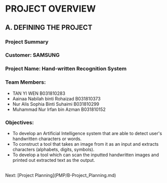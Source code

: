# PROJECT OVERVIEW
## A. DEFINING THE PROJECT
### Project Summary


### Customer: SAMSUNG 

### Project Name: Hand-written Recognition System

### Team Members:
- TAN YI WEN B031810283
- Aainaa Nabilah binti Rohaizad B031810373
- Nur Alis Sophia Binti Suhaimi B031810299
- Muhammad Nur Irfan bin Azman B031810152

### Objectives:
- To develop an Artificial Intelligence system that are able to detect user's handwritten characters or words.
- To construct a tool that takes an image from it as an input and extracts characters (alphabets, digits, symbols).
- To develop a tool which can scan the inputted handwritten images and printed out extracted text as the output.
</br>
Next: [Project Planning](PMP/B-Project_Planning.md)
